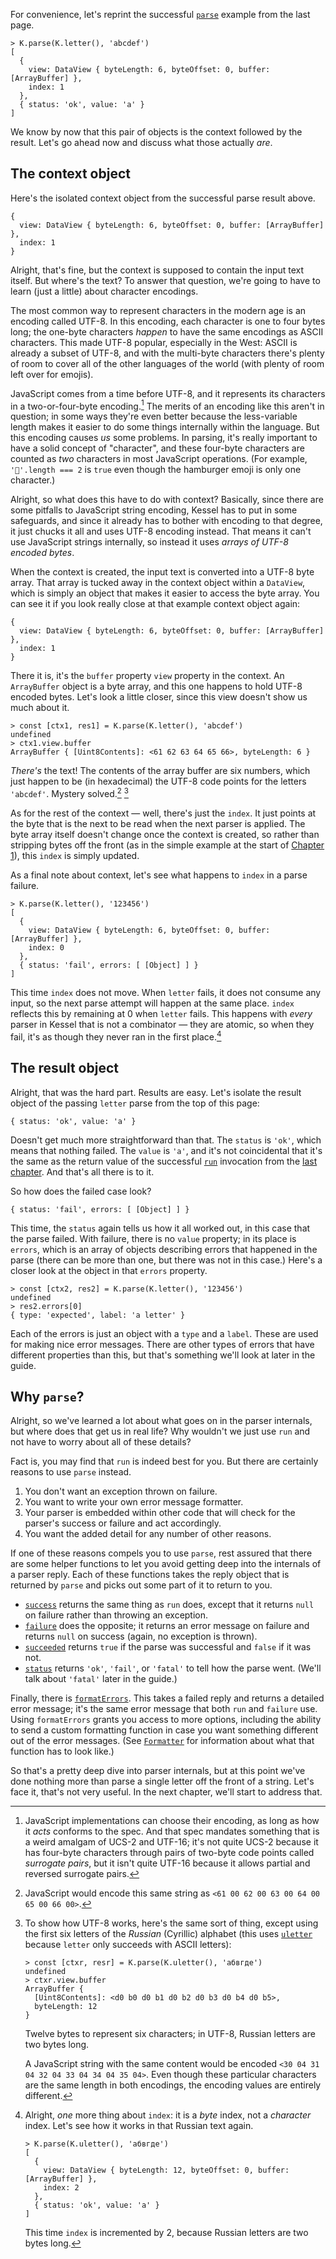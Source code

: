 <!--
 Copyright (c) 2020 Thomas J. Otterson
 
 This software is released under the MIT License.
 https://opensource.org/licenses/MIT
-->

For convenience, let's reprint the successful [`parse`](../tools/parse.md) example from the last page.

```
> K.parse(K.letter(), 'abcdef')
[
  {
    view: DataView { byteLength: 6, byteOffset: 0, buffer: [ArrayBuffer] },
    index: 1
  },
  { status: 'ok', value: 'a' }
]
```

We know by now that this pair of objects is the context followed by the result. Let's go ahead now and discuss what those actually *are*.

## The context object

Here's the isolated context object from the successful parse result above.

```
{
  view: DataView { byteLength: 6, byteOffset: 0, buffer: [ArrayBuffer] },
  index: 1
}
```

Alright, that's fine, but the context is supposed to contain the input text itself. But where's the text? To answer that question, we're going to have to learn (just a little) about character encodings.

The most common way to represent characters in the modern age is an encoding called UTF-8. In this encoding, each character is one to four bytes long; the one-byte characters *happen* to have the same encodings as ASCII characters. This made UTF-8 popular, especially in the West: ASCII is already a subset of UTF-8, and with the multi-byte characters there's plenty of room to cover all of the other languages of the world (with plenty of room left over for emojis).

JavaScript comes from a time before UTF-8, and it represents its characters in a two-or-four-byte encoding.[^jsencode] The merits of an encoding like this aren't in question; in some ways they're even better because the less-variable length makes it easier to do some things internally within the language. But this encoding causes *us* some problems. In parsing, it's really important to have a solid concept of "character", and these four-byte characters are counted as *two* characters in most JavaScript operations. (For example, `'🍔'.length === 2` is `true` even though the hamburger emoji is only one character.)

Alright, so what does this have to do with context? Basically, since there are some pitfalls to JavaScript string encoding, Kessel has to put in some safeguards, and since it already has to bother with encoding to that degree, it just chucks it all and uses UTF-8 encoding instead. That means it can't use JavaScript strings internally, so instead it uses *arrays of UTF-8 encoded bytes*.

When the context is created, the input text is converted into a UTF-8 byte array. That array is tucked away in the context object within a `DataView`, which is simply an object that makes it easier to access the byte array. You can see it if you look really close at that example context object again:

```
{
  view: DataView { byteLength: 6, byteOffset: 0, buffer: [ArrayBuffer] },
  index: 1
}
```
There it is, it's the `buffer` property `view` property in the context. An `ArrayBuffer` object is a byte array, and this one happens to hold UTF-8 encoded bytes. Let's look a little closer, since this view doesn't show us much about it.

```
> const [ctx1, res1] = K.parse(K.letter(), 'abcdef')
undefined
> ctx1.view.buffer
ArrayBuffer { [Uint8Contents]: <61 62 63 64 65 66>, byteLength: 6 }
```

*There's* the text! The contents of the array buffer are six numbers, which just happen to be (in hexadecimal) the UTF-8 code points for the letters `'abcdef'`. Mystery solved.[^jsabcdef] [^russian]

As for the rest of the context &mdash; well, there's just the `index`. It just points at the byte that is the next to be read when the next parser is applied. The byte array itself doesn't change once the context is created, so rather than stripping bytes off the front (as in the simple example at the start of [Chapter 1](ch-01.md)), this `index` is simply updated.

As a final note about context, let's see what happens to `index` in a parse failure.

```
> K.parse(K.letter(), '123456')
[
  {
    view: DataView { byteLength: 6, byteOffset: 0, buffer: [ArrayBuffer] },
    index: 0
  },
  { status: 'fail', errors: [ [Object] ] }
]
```

This time `index` does not move. When `letter` fails, it does not consume any input, so the next parse attempt will happen at the same place. `index` reflects this by remaining at 0 when `letter` fails. This happens with *every* parser in Kessel that is not a combinator &mdash; they are atomic, so when they fail, it's as though they never ran in the first place.[^byteindex]

## The result object

Alright, that was the hard part. Results are easy. Let's isolate the result object of the passing `letter` parse from the top of this page:

```
{ status: 'ok', value: 'a' }
```

Doesn't get much more straightforward than that. The `status` is `'ok'`, which means that nothing failed. The `value` is `'a'`, and it's not coincidental that it's the same as the return value of the successful [`run`](../tools/run.md) invocation from the [last chapter](ch-02.md). And that's all there is to it.

So how does the failed case look?

```
{ status: 'fail', errors: [ [Object] ] }
```

This time, the `status` again tells us how it all worked out, in this case that the parse failed. With failure, there is no `value` property; in its place is `errors`, which is an array of objects describing errors that happened in the parse (there can be more than one, but there was not in this case.) Here's a closer look at the object in that `errors` property.

```
> const [ctx2, res2] = K.parse(K.letter(), '123456')
undefined
> res2.errors[0]
{ type: 'expected', label: 'a letter' }
```

Each of the errors is just an object with a `type` and a `label`. These are used for making nice error messages. There are other types of errors that have different properties than this, but that's something we'll look at later in the guide.

## Why `parse`?

Alright, so we've learned a lot about what goes on in the parser internals, but where does that get us in real life? Why wouldn't we just use `run` and not have to worry about all of these details?

Fact is, you may find that `run` is indeed best for you. But there are certainly reasons to use `parse` instead.

1. You don't want an exception thrown on failure.
2. You want to write your own error message formatter.
3. Your parser is embedded within other code that will check for the parser's success or failure and act accordingly.
4. You want the added detail for any number of other reasons.

If one of these reasons compels you to use `parse`, rest assured that there are some helper functions to let you avoid getting deep into the internals of a parser reply. Each of these functions takes the reply object that is returned by `parse` and picks out some part of it to return to you.

* [`success`](../tools/success.md) returns the same thing as `run` does, except that it returns `null` on failure rather than throwing an exception. 
* [`failure`](../tools/failure.md) does the opposite; it returns an error message on failure and returns `null` on success (again, no exception is thrown). 
* [`succeeded`](../tools/succeeded.md) returns `true` if the parse was successful and `false` if it was not. 
* [`status`](../tools/status.md) returns `'ok'`, `'fail'`, or `'fatal'` to tell how the parse went. (We'll talk about `'fatal'` later in the guide.)

Finally, there is [`formatErrors`](../tools/formaterrors.md). This takes a failed reply and returns a detailed error message; it's the same error message that both `run` and `failure` use. Using `formatErrors` grants you access to more options, including the ability to send a custom formatting function in case you want something different out of the error messages. (See [`Formatter`](../types/formatter.md) for information about what that function has to look like.)

So that's a pretty deep dive into parser internals, but at this point we've done nothing more than parse a single letter off the front of a string. Let's face it, that's not very useful. In the next chapter, we'll start to address that.

[^jsencode]: JavaScript implementations can choose their encoding, as long as how it *acts* conforms to the spec. And that spec mandates something that is a weird amalgam of UCS-2 and UTF-16; it's not quite UCS-2 because it has four-byte characters through pairs of two-byte code points called *surrogate pairs*, but it isn't quite UTF-16 because it allows partial and reversed surrogate pairs.

[^jsabcdef]: JavaScript would encode this same string as `<61 00 62 00 63 00 64 00 65 00 66 00>`.

[^russian]: To show how UTF-8 works, here's the same sort of thing, except using the first six letters of the *Russian* (Cyrillic) alphabet (this uses [`uletter`](../parsers/uletter.md) because `letter` only succeeds with ASCII letters):

    ```
    > const [ctxr, resr] = K.parse(K.uletter(), 'абвгде')
    undefined
    > ctxr.view.buffer
    ArrayBuffer {
      [Uint8Contents]: <d0 b0 d0 b1 d0 b2 d0 b3 d0 b4 d0 b5>,
      byteLength: 12
    }
    ```

    Twelve bytes to represent six characters; in UTF-8, Russian letters are two bytes long.

    A JavaScript string with the same content would be encoded `<30 04 31 04 32 04 33 04 34 04 35 04>`. Even though these particular characters are the same length in both encodings, the encoding values are entirely different.

[^byteindex]: Alright, *one* more thing about `index`: it is a *byte* index, not a *character* index. Let's see how it works in that Russian text again.

    ```
    > K.parse(K.uletter(), 'абвгде')
    [
      {
        view: DataView { byteLength: 12, byteOffset: 0, buffer: [ArrayBuffer] },
        index: 2
      },
      { status: 'ok', value: 'а' }
    ]
    ```

    This time `index` is incremented by 2, because Russian letters are two bytes long.